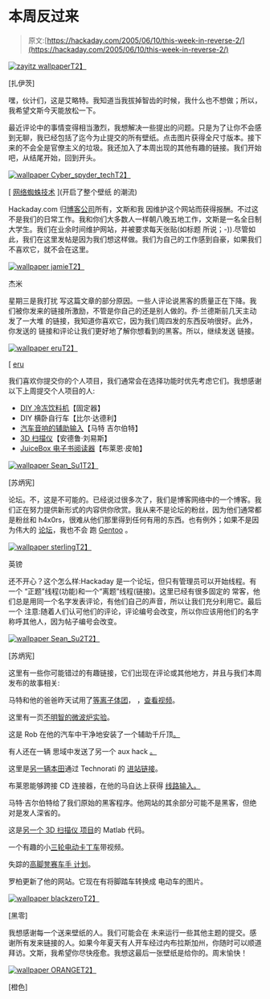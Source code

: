 # 本周反过来

> 原文:[https://hackaday.com/2005/06/10/this-week-in-reverse-2/](https://hackaday.com/2005/06/10/this-week-in-reverse-2/)

[![zayitz wallpaper](img/ffe525255a51979d43bba01441fca372.png)T2】](http://www.weblogsinc.com/commimg/6796925471413458.JPG.6509649435217119)

[扎伊茨]

嘿，伙计们，这是艾略特。我知道当我拔掉智齿的时候，我什么也不想做；所以，我希望文斯今天能放松一下。

最近评论中的事情变得相当激烈，我想解决一些提出的问题。只是为了让你不会感到无聊，我已经包括了迄今为止提交的所有壁纸。点击图片获得全尺寸版本。接下来的不会全是官僚主义的垃圾。我还加入了本周出现的其他有趣的链接。我们开始吧，从结尾开始，回到开头。

[![wallpaper Cyber_spyder_tech](img/103769ec3754d9dbf5c9545ff3676ae4.png)T2】](http://www.weblogsinc.com/commimg/4979866997687398.JPG.2993447557774269)

[ [网络蜘蛛技术](http://www.deviantart.com/deviation/19091737/) ](开启了整个壁纸
的潮流)

Hackaday.com 归[博客公司](http://corporate.weblogsinc.com/)所有，文斯和我
因维护这个网站而获得报酬。不过这不是我们的日常工作。我和你们大多数人一样朝八晚五地工作，文斯是一名全日制大学生。我们在业余时间维护网站，并被要求每天张贴(如标题
所说；-)).尽管如此，我们在这里发帖是因为我们想这样做。我们为自己的工作感到自豪，如果我们不喜欢它，就不会在这里。

[![wallpaper jamie](img/e77c31776531f8c1fcff8aec9402242b.png)T2】](http://www.weblogsinc.com/commimg/3867644764354955.JPG?0.013575991872436521)

杰米

星期三是我打扰
写这篇文章的部分原因。一些人评论说黑客的质量正在下降。我们被你发来的链接所激励，不管是你自己的还是别人做的。乔·兰德斯前几天主动发了一大堆
的链接，我知道你喜欢它，因为我们周四发的东西反响很好。此外，你发送的
链接和评论让我们更好地了解你想看到的黑客。所以，继续发送
链接。

[![wallpaper eru](img/2ce177afe652bbf9ec81d77a6df0eb1f.png)T2】](http://www.weblogsinc.com/commimg/5696148736181348.JPG?0.5929939132400653)

[ [eru](http://erulabs.net/)

我们喜欢你提交你的个人项目，我们通常会在选择功能时优先考虑它们。我想感谢以下上周提交个人项目的人:

*   [DIY 冷冻饮料机](http://www.hackaday.com/entry/1234000630045857/)【固定器】
*   DIY 横卧自行车【比尔·达德利】
*   [汽车音响的辅助输入](http://www.hackaday.com/entry/1234000897045842/)【马特
    吉尔伯特】
*   [3D 扫描仪](http://www.hackaday.com/entry/1234000130045701/)【安德鲁·刘易斯】
*   [JuiceBox 电子书阅读器](http://myvogonpoetry.com/wp/index.php?p=57)【布莱恩·皮帕】

[![wallpaper Sean_Su1](img/74463b379bcf1196f5d88832e2967598.png)T2】](http://www.weblogsinc.com/commimg/4856418196563732.JPG?0.15841454309849)

[苏炳宪]

论坛。不，这是不可能的。已经说过很多次了，我们是博客网络中的一个博客。我们正在努力提供新形式的内容供你欣赏。我从来不是论坛的粉丝，因为他们通常都是粉丝和 h4x0rs，很难从他们那里得到任何有用的东西。也有例外；如果不是因为伟大的
[论坛](http://forums.gentoo.org)，我也不会
跑 [Gentoo](http://www.gentoo.org) 。

[![wallpaper sterling](img/2a55c6e3f7de1f520a0178aa8b3ef7da.png)T2】](http://www.weblogsinc.com/commimg/0401741317451517.JPG?0.6873412577200724)

英镑

还不开心？这个怎么样:Hackaday 是一个论坛，但只有管理员可以开始线程。有一个
“正题”线程(功能)和一个“离题”线程(链接)。这里已经有很多固定的
常客，他们总是用同一个名字发表评论，有他们自己的声音，所以让我们充分利用它。最后一个
注意:随着人们认可他们的评论，评论编号会改变，所以你应该用他们的名字
称呼其他人，因为帖子编号会改变。

[![wallpaper Sean_Su2](img/e42522a17f9d13dc0db9a91742b8ae68.png)T2】](http://www.weblogsinc.com/commimg/1027914145845558.JPG?0.5790829832824033)

[苏炳宪]

这里有一些你可能错过的有趣链接，它们出现在评论或其他地方，并且与我们本周发布的故事相关:

马特和他的爸爸昨天试用了[等离子体团](http://jnaudin.free.fr/html/oa_plasmoid.htm)，
，[查看视频](http://media.weblogsinc.com/common/videos/barb/plasma.mpg)。

这里有一页[不明智的微波炉实验](http://amasci.com/weird/microexp.html)。

这是 Rob 在他的汽车中干净地安装了一个辅助千斤顶[。](http://uhlek.com/stereojack.htm)

有人还在一辆
思域中发送了另一个 aux hack [。](http://www.ben-johnson.org/blog/archives/2003/07/37/)

这里是[另一辆本田](http://edu.blogsome.com/2005/06/07/diy-ipod-to-factory-radio/)通过 Technorati 的
[进站链接](http://beta.technorati.com/search/hackaday.com)。

布莱恩能够跨接 CD 连接器，在他的马自达上获得
[线路输入。](http://www.geocities.com/blhobbs.rm/Mazda_stereo.html)

马特·吉尔伯特给了我们原始的黑客程序。他网站的其余部分可能不是黑客，但绝对是发人深省的。

这是[另一个 3D 扫描仪
项目](http://www.ifabricate.com:8080/ex/i/8712E18AF6EF10279383000D61419BA3/)的 Matlab 代码。

一个有趣的小[三轮电动卡丁车](http://shirtsngiggles.net/kart/index.htm)带视频。

失踪的[高脚凳赛车手
计划](http://www.barstoolracing.net/Electric_Powered_Bar_Stool_Plans.htm)。

罗柏更新了他的网站。它现在有将脚踏车转换成
电动车的图片。

[![wallpaper blackzero](img/82514247e821ed42a0c590e173548700.png)T2】](http://www.weblogsinc.com/commimg/2238246479281013.JPG?0.08949999471240644)

[黑零]

我想感谢每一个送来壁纸的人。我们可能会在
未来运行一些其他主题的提交。感谢所有发来链接的人。如果今年夏天有人开车经过内布拉斯加州，你随时可以顺道拜访。文斯，我希望你尽快痊愈。我想这最后一张壁纸是给你的。周末愉快！

[![wallpaper ORANGE](img/d68854d63e5727a0a471ab661c1ce63a.png)T2】](http://www.weblogsinc.com/commimg/3103445911155311.JPG?0.9578596238003513)

[橙色]